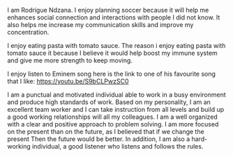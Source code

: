 I am Rodrigue Ndzana. I enjoy planning soccer because it will help me enhances social connection and interactions with people I did not know. It also helps me increase my 
communication skills and improve my concentration.

I enjoy eating pasta with tomato sauce. The reason i enjoy eating pasta with tomato sauce it because I believe it would help boost my immune system and give me more strength 
to keep moving.

I enjoy listen to Eminem song here is the link to one of his favourite song that I like: https://youtu.be/S9bCLPwzSC0

I am a punctual and motivated individual able to work in a busy environment and produce high standards of work. Based on my personality,  I am an excellent team worker 
and I can take instruction from all levels and build up a good working relationships will all my colleagues. 
I am a well organized with a clear and positive approach to problem solving. I am more focused on the present than on the future, as I believed that if we change the present 
Then the future would be better. In addition, I am also a hard-working individual, a good listener who listens and follows the rules.
